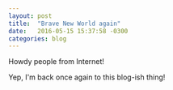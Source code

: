 ```yaml
---
layout: post
title:  "Brave New World again"
date:   2016-05-15 15:37:58 -0300
categories: blog
---
```


Howdy people from Internet!

Yep, I'm back once again to this blog-ish thing!
